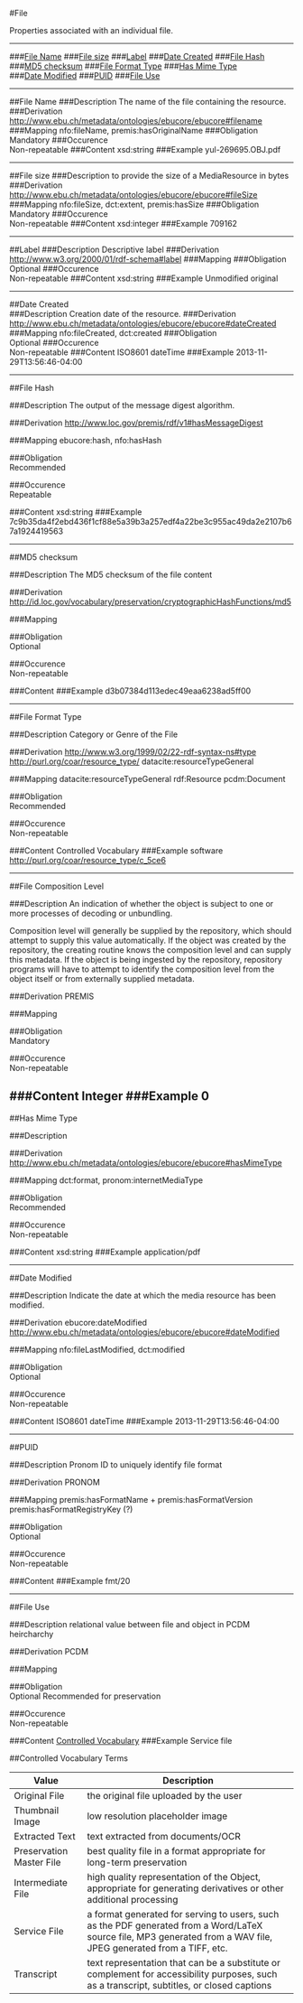 #File

Properties associated with an individual file.

------------

###[File Name](#file-name-1)
###[File size](#file-size-1)
###[Label](#label-1)
###[Date Created](#date-created-1)
###[File Hash](#file-hash-1)
###[MD5 checksum](#md5-cheksum-1)
###[File Format Type](#file-format-type-1)
###[Has Mime Type](#has-mime-type-1)  
###[Date Modified](#date-modified-1) 
###[PUID](#puid-1)
###[File Use](#file-use-1)

------------

##File Name
###Description
The name of the file containing the resource.
###Derivation
http://www.ebu.ch/metadata/ontologies/ebucore/ebucore#filename
###Mapping
nfo:fileName, premis:hasOriginalName
###Obligation	
Mandatory
###Occurence	
Non-repeatable 
###Content 
xsd:string 
###Example
yul-269695.OBJ.pdf

------------

##File size 
###Description
to provide the size of a MediaResource in bytes 
###Derivation
http://www.ebu.ch/metadata/ontologies/ebucore/ebucore#fileSize
###Mapping 
nfo:fileSize, dct:extent, premis:hasSize
###Obligation	
Mandatory
###Occurence	
Non-repeatable
###Content 
xsd:integer 
###Example
709162

------------

##Label 
###Description
Descriptive label 
###Derivation
http://www.w3.org/2000/01/rdf-schema#label
###Mapping
###Obligation	
Optional
###Occurence	
Non-repeatable
###Content 
xsd:string
###Example
Unmodified original

------------

##Date Created  
###Description
Creation date of the resource. 
###Derivation
http://www.ebu.ch/metadata/ontologies/ebucore/ebucore#dateCreated
###Mapping
nfo:fileCreated, dct:created 
###Obligation	
Optional
###Occurence	
Non-repeatable
###Content 
ISO8601 dateTime
###Example
2013-11-29T13:56:46-04:00

------------

##File Hash  

###Description
The output of the message digest algorithm. 

###Derivation
http://www.loc.gov/premis/rdf/v1#hasMessageDigest

###Mapping
ebucore:hash, nfo:hasHash

###Obligation	
Recommended 

###Occurence	
Repeatable

###Content
xsd:string
###Example
7c9b35da4f2ebd436f1cf88e5a39b3a257edf4a22be3c955ac49da2e2107b67a1924419563

------------

##MD5 checksum  

###Description
The MD5 checksum of the file content

###Derivation
http://id.loc.gov/vocabulary/preservation/cryptographicHashFunctions/md5

###Mapping
 

###Obligation	
Optional 

###Occurence	
Non-repeatable

###Content 
###Example
d3b07384d113edec49eaa6238ad5ff00

------------

##File Format Type  

###Description
Category or Genre of the File

###Derivation
http://www.w3.org/1999/02/22-rdf-syntax-ns#type
http://purl.org/coar/resource_type/ 
datacite:resourceTypeGeneral 


###Mapping
datacite:resourceTypeGeneral
rdf:Resource
pcdm:Document

###Obligation	
Recommended

###Occurence	
Non-repeatable

###Content
Controlled Vocabulary
###Example
software
http://purl.org/coar/resource_type/c_5ce6

------------

##File Composition Level  

###Description
An indication of whether the object is subject to one or more
processes of decoding or unbundling.

Composition level will generally be supplied by the repository, which
should attempt to supply this value automatically. If the object was
created by the repository, the creating routine knows the composition
level and can supply this metadata. If the object is being ingested by
the repository, repository programs will have to attempt to identify
the composition level from the object itself or from externally
supplied metadata.

###Derivation
PREMIS

###Mapping

###Obligation	
Mandatory

###Occurence	
Non-repeatable

###Content
Integer
###Example
0
------------
##Has Mime Type  

###Description
 

###Derivation
http://www.ebu.ch/metadata/ontologies/ebucore/ebucore#hasMimeType

###Mapping
dct:format, pronom:internetMediaType

###Obligation	
Recommended 

###Occurence	
Non-repeatable

###Content 
xsd:string
###Example
application/pdf

------------

##Date Modified 

###Description
Indicate the date at which the media resource has been modified.

###Derivation
ebucore:dateModified
http://www.ebu.ch/metadata/ontologies/ebucore/ebucore#dateModified


###Mapping
nfo:fileLastModified, dct:modified

###Obligation	
Optional 

###Occurence	
Non-repeatable

###Content 
ISO8601 dateTime
###Example
2013-11-29T13:56:46-04:00

------------

##PUID 

###Description
Pronom ID to uniquely identify file format

###Derivation
PRONOM

###Mapping
premis:hasFormatName + premis:hasFormatVersion
premis:hasFormatRegistryKey (?)


###Obligation	
Optional

###Occurence	
Non-repeatable

###Content 
###Example
fmt/20

------------

##File Use

###Description
relational value between file and object in PCDM heircharchy 

###Derivation
PCDM

###Mapping
 

###Obligation	
Optional
Recommended for preservation

###Occurence	
Non-repeatable

###Content 
[Controlled Vocabulary](#controlled-vocabulary-terms)
###Example
Service file

##Controlled Vocabulary Terms

Value | Description 
------|------------
Original File | the original file uploaded by the user
Thumbnail Image | low resolution placeholder image
Extracted Text | text extracted from documents/OCR
Preservation Master File | best quality file in a format appropriate for long-term preservation
Intermediate File | high quality representation of the Object, appropriate for generating derivatives or other additional processing
Service File | a format generated for serving to users, such as the PDF generated from a Word/LaTeX source file, MP3 generated from a WAV file, JPEG generated from a TIFF, etc.
Transcript | text representation that can be a substitute or complement for accessibility purposes, such as a transcript, subtitles, or closed captions
